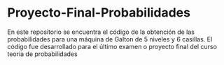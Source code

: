 # Proyecto-Final-Probabilidades
En este repositorio se encuentra el código de la obtención de las probabilidades para una máquina de Galton  de 5 niveles y 6 casillas. El código fue desarrollado para el último examen o proyecto final del curso teoria de probabilidades
